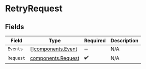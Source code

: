 # RetryRequest


## Fields

| Field                                                | Type                                                 | Required                                             | Description                                          |
| ---------------------------------------------------- | ---------------------------------------------------- | ---------------------------------------------------- | ---------------------------------------------------- |
| `Events`                                             | [][components.Event](../../models/shared/event.md)   | :heavy_minus_sign:                                   | N/A                                                  |
| `Request`                                            | [components.Request](../../models/shared/request.md) | :heavy_check_mark:                                   | N/A                                                  |